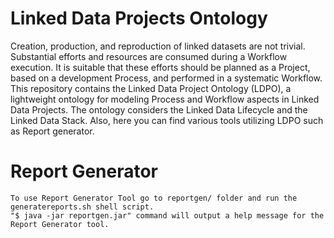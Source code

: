 Linked Data Projects Ontology
====

Creation, production, and reproduction of linked datasets are not trivial. Substantial efforts and resources are consumed during a Workflow execution. It is suitable that these efforts should be planned as a Project, based on a development Process, and performed in a systematic Workflow. This repository contains the Linked Data Project Ontology (LDPO), a lightweight ontology for modeling Process and Workflow aspects in Linked Data Projects. The ontology considers the Linked Data Lifecycle and the Linked Data Stack. Also, here you can find various tools utilizing LDPO such as Report generator. 

Report Generator
====

```
To use Report Generator Tool go to reportgen/ folder and run the generatereports.sh shell script.
"$ java -jar reportgen.jar" command will output a help message for the Report Generator tool.
```
